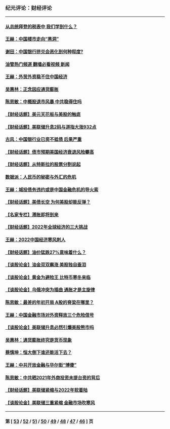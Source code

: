 ### 纪元评论：财经评论
---
#### [从总统拜登的税表中 我们学到什么？](../../pages/nsc1026/n13773081.md?08070330) 
#### [王赫：中国楼市走向“黑洞”](../../pages/nsc1026/n13770647.md?08070330) 
#### [谢田：中国银行挤兑会恶化到何种程度?](../../pages/nsc1026/n13766965.md?08070330) 
#### [油管热门频道 翻墙必看视频 新闻](ok?08070330)
#### [王赫：外贸外资稳不住中国经济](../../pages/nsc1026/n13753933.md?08070330) 
#### [吴惠林：正念因应通货膨胀](../../pages/nsc1026/n13750350.md?08070330) 
#### [陈思敏：中概股退市风暴 中共稳得住吗](../../pages/nsc1026/n13738978.md?08070330) 
#### [【财经话题】美元天花板与美股的触底](../../pages/nsc1026/n13736495.md?08070330) 
#### [【财经话题】美联储升息2码与道指大涨932点](../../pages/nsc1026/n13727377.md?08070330) 
#### [古风：中国银行业已资不抵债 后果严重](../../pages/nsc1026/n13726111.md?08070330) 
#### [【财经话题】债市预期美国经济衰退风险攀高](../../pages/nsc1026/n13698043.md?08070330) 
#### [【财经话题】从特斯拉的股票分割说起](../../pages/nsc1026/n13679733.md?08070330) 
#### [数据派：人民币的秘密与外汇的危机](../../pages/nsc1026/n13667092.md?08070330) 
#### [王赫：城投债务违约或是中国金融危机的导火索](../../pages/nsc1026/n13665322.md?08070330) 
#### [【财经话题】美债长空 为何美股却能反弹？](../../pages/nsc1026/n13665895.md?08070330) 
#### [【名家专栏】滞胀即将到来](../../pages/nsc1026/n13658171.md?08070330) 
#### [【财经话题】2022年全球经济的三大挑战](../../pages/nsc1026/n13654423.md?08070330) 
#### [王赫：2022中国经济寒风刺人](../../pages/nsc1026/n13651403.md?08070330) 
#### [【财经话题】油价猛跌27%意味着什么？](../../pages/nsc1026/n13648767.md?08070330) 
#### [【谈股论金】油金双双飙涨 美股独自垂泪](../../pages/nsc1026/n13631742.md?08070330) 
#### [【谈股论金】黄金为避险王 比特币寒冬来临](../../pages/nsc1026/n13600406.md?08070330) 
#### [【谈股论金】乌俄冲突为插曲 通胀才是主旋律](../../pages/nsc1026/n13576797.md?08070330) 
#### [陈思敏：最差的年初开局 A股的脊梁在哪里？](../../pages/nsc1026/n13558359.md?08070330) 
#### [王赫：中国金融市场对外资释放三个危险信号](../../pages/nsc1026/n13546389.md?08070330) 
#### [【谈股论金】美联储升息必然引爆美股熊市吗](../../pages/nsc1026/n13519194.md?08070330) 
#### [吴惠林：通货膨胀终究是货币现象](../../pages/nsc1026/n13512979.md?08070330) 
#### [蔡慎坤：恒大倒下谁还能活下去？](../../pages/nsc1026/n13501831.md?08070330) 
#### [王赫：中共开放金融与华尔街“博傻”](../../pages/nsc1026/n13501138.md?08070330) 
#### [陈思敏：中共晒2021年外商投资未提台资的背后](../../pages/nsc1026/n13501057.md?08070330) 
#### [【财经话题】美联储紧缩与2022年软着陆](../../pages/nsc1026/n13498354.md?08070330) 
#### [【谈股论金】美联储三重紧缩 金融市场吹寒风](../../pages/nsc1026/n13487202.md?08070330) 

---
#### 第 [ [53](./53.md?08070330) / [52](./52.md?08070330) / [51](./51.md?08070330) / [50](./50.md?08070330) / [49](./49.md?08070330) / [48](./48.md?08070330) / [47](./47.md?08070330) / [46](./46.md?08070330) ] 页
